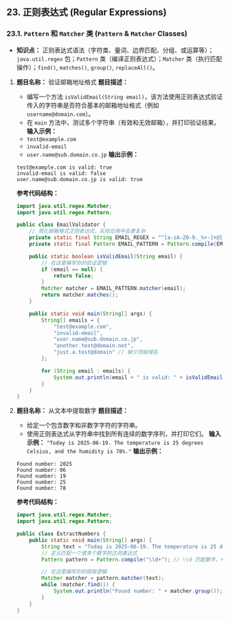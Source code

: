 ## 23. 正则表达式 (Regular Expressions)

### 23.1. `Pattern` 和 `Matcher` 类 (`Pattern` & `Matcher` Classes)

- **知识点：** 正则表达式语法（字符类、量词、边界匹配、分组、或运算等）；`java.util.regex` 包；`Pattern` 类（编译正则表达式）；`Matcher` 类（执行匹配操作）；`find()`, `matches()`, `group()`, `replaceAll()`。

1. **题目名称：** 验证邮箱地址格式 **题目描述：**

   - 编写一个方法 `isValidEmail(String email)`，该方法使用正则表达式验证传入的字符串是否符合基本的邮箱地址格式（例如 `username@domain.com`）。
   - 在 `main` 方法中，测试多个字符串（有效和无效邮箱），并打印验证结果。 **输入示例：**
   - `test@example.com`
   - `invalid-email`
   - `user.name@sub.domain.co.jp` **输出示例：**

   ```
   test@example.com is valid: true
   invalid-email is valid: false
   user.name@sub.domain.co.jp is valid: true
   ```

   **参考代码结构：**

   ```java
   import java.util.regex.Matcher;
   import java.util.regex.Pattern;
   
   public class EmailValidator {
       // 简化邮箱格式正则表达式，实际应用中会更复杂
       private static final String EMAIL_REGEX = "^[a-zA-Z0-9._%+-]+@[a-zA-Z0-9.-]+\\.[a-zA-Z]{2,6}$";
       private static final Pattern EMAIL_PATTERN = Pattern.compile(EMAIL_REGEX);
   
       public static boolean isValidEmail(String email) {
           // 在这里编写你的验证逻辑
           if (email == null) {
               return false;
           }
           Matcher matcher = EMAIL_PATTERN.matcher(email);
           return matcher.matches();
       }
   
       public static void main(String[] args) {
           String[] emails = {
               "test@example.com",
               "invalid-email",
               "user.name@sub.domain.co.jp",
               "another.test@domain.net",
               "just.a.test@domain" // 缺少顶级域名
           };
   
           for (String email : emails) {
               System.out.println(email + " is valid: " + isValidEmail(email));
           }
       }
   }
   ```

2. **题目名称：** 从文本中提取数字 **题目描述：**

   - 给定一个包含数字和非数字字符的字符串。
   - 使用正则表达式从字符串中找到所有连续的数字序列，并打印它们。 **输入示例：** `"Today is 2025-06-19. The temperature is 25 degrees Celsius, and the humidity is 78%."` **输出示例：**

   ```
   Found number: 2025
   Found number: 06
   Found number: 19
   Found number: 25
   Found number: 78
   ```

   **参考代码结构：**

   ```java
   import java.util.regex.Matcher;
   import java.util.regex.Pattern;
   
   public class ExtractNumbers {
       public static void main(String[] args) {
           String text = "Today is 2025-06-19. The temperature is 25 degrees Celsius, and the humidity is 78%.";
           // 定义匹配一个或多个数字的正则表达式
           Pattern pattern = Pattern.compile("\\d+"); // \\d 匹配数字，+ 匹配一个或多个
   
           // 在这里编写你的提取逻辑
           Matcher matcher = pattern.matcher(text);
           while (matcher.find()) {
               System.out.println("Found number: " + matcher.group());
           }
       }
   }
   ```
